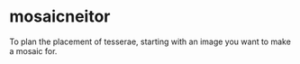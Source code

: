 # mosaicneitor

To plan the placement of tesserae, starting with an image you want to make a mosaic for.
